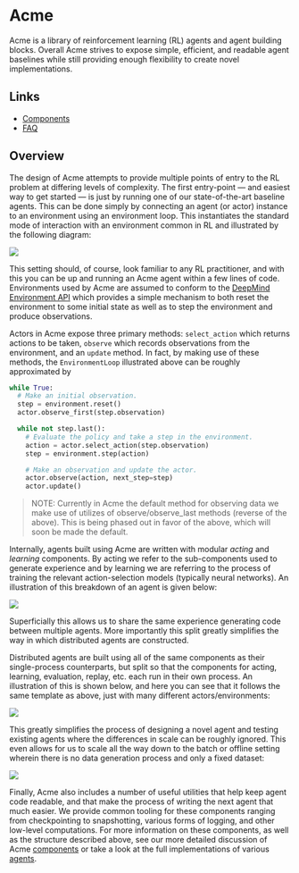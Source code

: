 # Acme

Acme is a library of reinforcement learning (RL) agents and agent building
blocks. Overall Acme strives to expose simple, efficient, and readable agent
baselines while still providing enough flexibility to create novel
implementations.

## Links

-   [Components](components.md)
-   [FAQ](faq.md)

## Overview

The design of Acme attempts to provide multiple points of entry to the RL
problem at differing levels of complexity. The first entry-point &mdash; and
easiest way to get started &mdash; is just by running one of our
state-of-the-art baseline agents. This can be done simply by connecting an agent
(or actor) instance to an environment using an environment loop. This
instantiates the standard mode of interaction with an environment common in RL
and illustrated by the following diagram:

<img src="diagrams/environment_loop.png" style="max-width:60%;">

This setting should, of course, look familiar to any RL practitioner, and with
this you can be up and running an Acme agent within a few lines of code.
Environments used by Acme are assumed to conform to the [DeepMind Environment
API][dm_env] which provides a simple mechanism to both reset the environment to
some initial state as well as to step the environment and produce observations.

[dm_env]: https://github.com/deepmind/dm_env

Actors in Acme expose three primary methods: `select_action` which returns
actions to be taken, `observe` which records observations from the environment,
and an `update` method. In fact, by making use of these methods, the
`EnvironmentLoop` illustrated above can be roughly approximated by

```python
while True:
  # Make an initial observation.
  step = environment.reset()
  actor.observe_first(step.observation)

  while not step.last():
    # Evaluate the policy and take a step in the environment.
    action = actor.select_action(step.observation)
    step = environment.step(action)

    # Make an observation and update the actor.
    actor.observe(action, next_step=step)
    actor.update()
```

> NOTE: Currently in Acme the default method for observing data we make use of 
> utilizes of observe/observe_last methods (reverse of the above). This is
> being phased out in favor of the above, which will soon be made the
> default.

Internally, agents built using Acme are written with modular _acting_ and
_learning_ components. By acting we refer to the sub-components used to generate
experience and by learning we are referring to the process of training the
relevant action-selection models (typically neural networks). An illustration of
this breakdown of an agent is given below:

<img src="diagrams/agent_loop.png" style="max-width:60%;">

Superficially this allows us to share the same experience generating code
between multiple agents. More importantly this split greatly simplifies the way
in which distributed agents are constructed.

Distributed agents are built using all of the same components as their
single-process counterparts, but split so that the components for acting,
learning, evaluation, replay, etc. each run in their own process. An
illustration of this is shown below, and here you can see that it follows the
same template as above, just with many different actors/environments:

<img src="diagrams/distributed_loop.png" style="max-width:60%;">

This greatly simplifies the process of designing a novel agent and testing
existing agents where the differences in scale can be roughly ignored. This even
allows for us to scale all the way down to the batch or offline setting wherein
there is no data generation process and only a fixed dataset:

<img src="diagrams/batch_loop.png" style="max-width:60%;">

Finally, Acme also includes a number of useful utilities that help keep agent
code readable, and that make the process of writing the next agent that much
easier. We provide common tooling for these components ranging from
checkpointing to snapshotting, various forms of logging, and other low-level
computations. For more information on these components, as well as the structure
described above, see our more detailed discussion of Acme
[components](components.md) or take a look at the full implementations of
various [agents](../acme/agents/).
